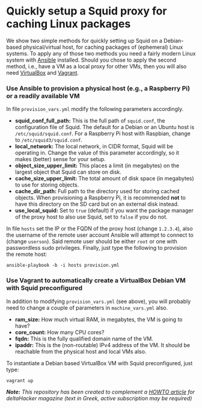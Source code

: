 # Quickly setup a Squid proxy for caching Linux packages

We show two simple methods for quickly setting up Squid on a Debian-based physical/virtual host, for caching packages of (ephemeral) Linux systems. To apply any of those two methods you need a fairly modern Linux system with [Ansible](https://www.ansible.com) installed. Should you chose to apply the second method, i.e., have a VM as a local proxy for other VMs, then you will also need [VirtualBox](https://www.ansible.com) and [Vagrant](http://vagrantup.com).

### Use Ansible to provision a physical host (e.g., a Raspberry Pi) or a readily available VM

In file `provision_vars.yml` modify the following parameters accordingly.

* __squid_conf_full_path:__ This is the full path of `squid.conf`, the configuration file of Squid. The default for a Debian or an Ubuntu host is `/etc/squid/squid.conf`. For a Raspberry Pi host with Raspbian, change to `/etc/squid3/squid.conf`.
* __local_network:__ The local network, in CIDR format, Squid will be operating in. Change the value of this parameter accordingly, so it makes (better) sense for your setup.
* __object_size_upper_limit:__ This places a limit (in megabytes) on the largest object that Squid can store on disk.
* __cache_size_upper_limit:__ The total amount of disk space (in megabytes) to use for storing objects.
* __cache_dir_path:__ Full path to the directory used for storing cached objects. When provisioning a Raspberry Pi, it is recommended __not__ to have this directory on the SD card but on an external disk instead.
* __use_local_squid:__ Set to `true` (default) if you want the package manager of the proxy host to also use Squid, set to `false` if you do not.

In file `hosts` set the IP or the FQDN of the proxy host (change `1.2.3.4`), also the username of the remote user account Ansible will attempt to connect to (change `userson`). Said remote user should be either `root` or one with passwordless sudo privileges. Finally, just type the following to provision the remote host:

	ansible-playbook -b -i hosts provision.yml

### Use Vagrant to automatically create a VirtualBox Debian VM with Squid preconfigured

In addition to modifying `provision_vars.yml` (see above), you will probably need to change a couple of parameters in `machine_vars.yml` also.

* __ram_size:__ How much virtual RAM, in megabytes, the VM is going to have?
* __core_count:__ How many CPU cores?
* __fqdn:__ This is the fully qualified domain name of the VM.
* __ipaddr:__ This is the (non-routable) IPv4 address of the VM. It should be reachable from the physical host and local VMs also.

To instantiate a Debian based VirtualBox VM with Squid preconfigured, just type:

	vagrant up

_**Note:** This repository has been created to complement a [HOWTO article](https://deltahacker.gr/?p=18105) for deltaHacker magazine (text in Greek, active subscription may be required)_
